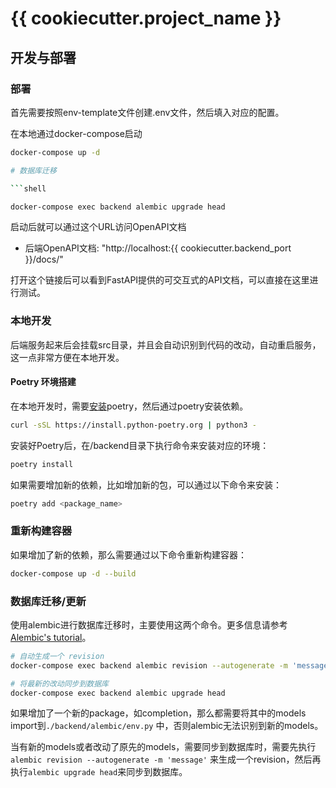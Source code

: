 # {{ cookiecutter.project_name }}

## 开发与部署

### 部署

首先需要按照env-template文件创建.env文件，然后填入对应的配置。

在本地通过docker-compose启动

```bash
docker-compose up -d

# 数据库迁移

```shell

docker-compose exec backend alembic upgrade head
```

启动后就可以通过这个URL访问OpenAPI文档

- 后端OpenAPI文档: "http://localhost:{{ cookiecutter.backend_port }}/docs/"

打开这个链接后可以看到FastAPI提供的可交互式的API文档，可以直接在这里进行测试。

### 本地开发

后端服务起来后会挂载src目录，并且会自动识别到代码的改动，自动重启服务，这一点非常方便在本地开发。

#### Poetry 环境搭建

在本地开发时，需要[安装](https://python-poetry.org/docs/)poetry，然后通过poetry安装依赖。

```bash
curl -sSL https://install.python-poetry.org | python3 -
```

安装好Poetry后，在/backend目录下执行命令来安装对应的环境：

```bash
poetry install
```

如果需要增加新的依赖，比如增加新的包，可以通过以下命令来安装：

```bash
poetry add <package_name>
```

### 重新构建容器

如果增加了新的依赖，那么需要通过以下命令重新构建容器：

```bash
docker-compose up -d --build
```

### 数据库迁移/更新

使用alembic进行数据库迁移时，主要使用这两个命令。更多信息请参考[Alembic's tutorial](https://alembic.sqlalchemy.org/en/latest/tutorial.html)。

```bash
# 自动生成一个 revision
docker-compose exec backend alembic revision --autogenerate -m 'message'

# 将最新的改动同步到数据库
docker-compose exec backend alembic upgrade head
```

如果增加了一个新的package，如completion，那么都需要将其中的models import到`./backend/alembic/env.py`
中，否则alembic无法识别到新的models。

当有新的models或者改动了原先的models，需要同步到数据库时，需要先执行`alembic revision --autogenerate -m 'message'`
来生成一个revision，然后再执行`alembic upgrade head`来同步到数据库。
